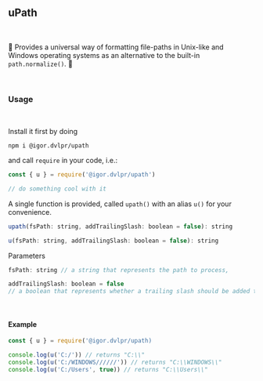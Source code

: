 ## uPath

<br>

🎍 Provides a universal way of formatting file-paths in Unix-like and Windows operating systems as an alternative to the built-in `path.normalize()`. 🧬

<br>

### Usage

<br>

Install it first by doing

```shell
npm i @igor.dvlpr/upath
```

and call `require` in your code, i.e.:

```js
const { u } = require('@igor.dvlpr/upath')

// do something cool with it
```

A single function is provided, called `upath()` with an alias `u()` for your convenience.

```js
upath(fsPath: string, addTrailingSlash: boolean = false): string

u(fsPath: string, addTrailingSlash: boolean = false): string
```

Parameters

```js
fsPath: string // a string that represents the path to process,

addTrailingSlash: boolean = false
// a boolean that represents whether a trailing slash should be added to the fsPath or not
```

<br>

#### Example

```js
const { u } = require('@igor.dvlpr/upath)

console.log(u('C:/')) // returns "C:\\"
console.log(u('C:/WINDOWS//////')) // returns "C:\\WINDOWS\\"
console.log(u('C:/Users', true)) // returns "C:\\Users\\"
```
